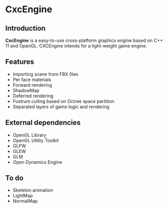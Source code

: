 # CxcEngine

## Introduction

 **CxcEngine** is a easy-to-use cross-platform graphics engine based on C++ 11 and OpenGL. CXCEngine intends for a light-weight game engine.

## Features

- Importing scene from FBX files
- Per face materials
- Forward rendering
- ShadowMap
- Deferred rendering
- Fustrum culling based on Octree space partition
- Separated layers of game logic and rendering

## External dependencies

- OpenGL Library
- OpenGL Utility Toolkit
- GLFW  
- GLEW  
- GLM  
- Open Dynamics Engine  
  
## To do

- Skeleton animation
- LightMap
- NormalMap

